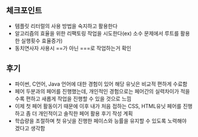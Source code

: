 ## 체크포인트
- 템플릿 리터럴의 사용 방법을 숙지하고 활용한다
- 알고리즘의 효율을 위한 리팩토링 작업을 시도한다(ex) 소수 문제에서 루트를 활용한 실행횟수 효율증가)
- 동치연사자 사용시 ==가 아닌 ===로 작업하는거 확인

## 후기
- 파이썬, C언어, Java 언어에 대한 경험이 있어 해당 유닛은 비교적 편하게 수료함
- 페어 두분과의 페어를 진행했는데, 개인적인 경험으로는 페어간의 실력차이가 적을 수록 편하고 새롭게 작업을 진행할 수 있을 것으로 느낌
- 이제 첫 페어 활동이기 때문에 이후 내가 처음 접하는 CSS, HTML유닛 페어를 진행하고 좀 더 개인적이고 솔직한 페어 활용 후기 작성 계획
- 학습량을 조절하며 첫 유닛을 진행한 페이스와 능률을 유지할 수 있도록 노력해야 겠다고 생각함
